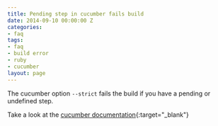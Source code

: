```yaml
---
title: Pending step in cucumber fails build
date: 2014-09-10 00:00:00 Z
categories:
- faq
tags:
- faq
- build error
- ruby
- cucumber
layout: page
---
```


The cucumber option `--strict` fails the build if you have a pending or undefined step.

Take a look at the [cucumber documentation](https://github.com/cucumber/cucumber/wiki/Step-Definitions){:target="_blank"}
